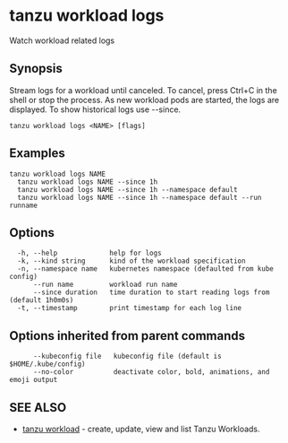 # tanzu workload logs

Watch workload related logs

## Synopsis

Stream logs for a workload until canceled. To cancel, press Ctrl+C in
the shell or stop the process. As new workload pods are started, the logs
are displayed. To show historical logs use --since.

```console
tanzu workload logs <NAME> [flags]
```

## Examples

```console
tanzu workload logs NAME
  tanzu workload logs NAME --since 1h
  tanzu workload logs NAME --since 1h --namespace default
  tanzu workload logs NAME --since 1h --namespace default --run runname
```

## Options

```console
  -h, --help             help for logs
  -k, --kind string      kind of the workload specification
  -n, --namespace name   kubernetes namespace (defaulted from kube config)
      --run name         workload run name
      --since duration   time duration to start reading logs from (default 1h0m0s)
  -t, --timestamp        print timestamp for each log line
```

## Options inherited from parent commands

```console
      --kubeconfig file   kubeconfig file (default is $HOME/.kube/config)
      --no-color          deactivate color, bold, animations, and emoji output
```

## SEE ALSO

* [tanzu workload](tanzu_workload.hbs.md)	 - create, update, view and list Tanzu Workloads.

